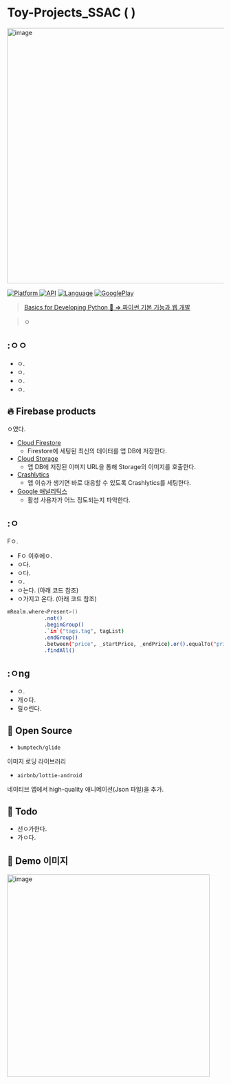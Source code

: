 # Toy-Projects_SSAC ( )

<img width="594" alt="image" src="https://user-images.githubusercontent.com/68671394/129550790-755a0976-72c5-4ce5-b188-0a96702688ee.png">

[![Platform](https://img.shields.io/badge/platform-Android-green.svg) ]()
[![API](https://img.shields.io/badge/API-19%2B-brightgreen.svg?style=flat)](https://android-arsenal.com/api?level=19)
[![Language](https://img.shields.io/github/languages/top/Nexters/Yetda_Android)]()
[![GooglePlay](https://img.shields.io/badge/google_play-Download-red?logo=google-play&logoColor=white)](https://play.google.com/store/apps/details?id=com.nexters.yetda.android)


> [Basics for Developing Python 🐉 => 파이썬 기본 기능과 웹 개발 ](https://github.com/lechangjun/Toy-Projects_SSAC/tree/main/WEB_development)


> ㅇ

## :ㅇㅇ

- ㅇ.
- ㅇ.
- ㅇ.
- ㅇ.

## :fire: Firebase products

ㅇ였다.

- [Cloud Firestore](https://firebase.google.com/products/firestore?hl=ko)
  - Firestore에 세팅된 최신의 데이터를 앱 DB에 저장한다.
- [Cloud Storage](https://firebase.google.com/products/storage?hl=ko)
  - 앱 DB에 저장된 이미지 URL을 통해 Storage의 이미지를 호출한다.
- [Crashlytics](https://firebase.google.com/products/crashlytics?hl=ko)
  - 앱 이슈가 생기면 바로 대응할 수 있도록 Crashlytics를 세팅한다.
- [Google 애널리틱스](https://firebase.google.com/products/analytics?hl=ko)
  - 활성 사용자가 어느 정도되는지 파악한다.


## :ㅇ

Fㅇ.

- Fㅇ 이후에ㅇ.
- ㅇ다.
- ㅇ다.
- ㅇ.
- ㅇ는다. (아래 코드 참조)
- ㅇ가지고 온다. (아래 코드 참조)

```bash
mRealm.where<Present>()
            .not()
            .beginGroup()
            .`in`("tags.tag", tagList)
            .endGroup()
            .between("price", _startPrice, _endPrice).or().equalTo("price",0L)
            .findAll()
```


## :ㅇng
- ㅇ.
- 개ㅇ다.
- 릴ㅇ린다.


## :open_file_folder: Open Source

- `bumptech/glide`

이미지 로딩 라이브러리

- `airbnb/lottie-android`

네이티브 앱에서 high-quality 애니메이션(Json 파일)을 추가.


## :whale: Todo

- 선ㅇ가한다.
- 가ㅇ다.


## :baby_chick: Demo 이미지
<p float="left">
 <img width="471" alt="image" src="https://user-images.githubusercontent.com/68671394/129550491-0e06e6ac-1eab-43d8-b482-7a8235331b06.png">

</p>

